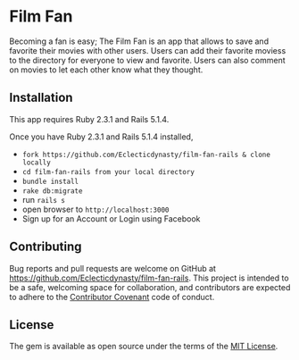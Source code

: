 # Film Fan

 Becoming a fan is easy; The Film Fan is an app that allows  to save and favorite their movies with other users. Users can add their favorite moviess to the directory for everyone to view and favorite. Users can also comment on movies to let each other know what they thought.

 ## Installation

 This app requires Ruby 2.3.1 and Rails 5.1.4.

Once you have Ruby 2.3.1 and Rails 5.1.4 installed,

* ```fork https://github.com/Eclecticdynasty/film-fan-rails & clone locally```
* ```cd film-fan-rails from your local directory```
* ```bundle install```
* ```rake db:migrate```
* run ```rails s```
* open browser to ```http://localhost:3000```
* Sign up for an Account or Login using Facebook

## Contributing
Bug reports and pull requests are welcome on GitHub at https://github.com/Eclecticdynasty/film-fan-rails. This project is intended to be a safe, welcoming space for collaboration, and contributors are expected to adhere to the [Contributor Covenant](http://contributor-covenant.org) code of conduct.

## License
The gem is available as open source under the terms of the [MIT License](http://opensource.org/licenses/MIT).




